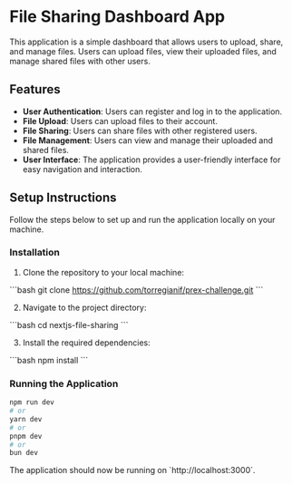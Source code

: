 # File Sharing Dashboard App

This application is a simple dashboard that allows users to upload, share, and manage files. Users can upload files, view their uploaded files, and manage shared files with other users.

## Features

- **User Authentication**: Users can register and log in to the application.
- **File Upload**: Users can upload files to their account.
- **File Sharing**: Users can share files with other registered users.
- **File Management**: Users can view and manage their uploaded and shared files.
- **User Interface**: The application provides a user-friendly interface for easy navigation and interaction.


## Setup Instructions

Follow the steps below to set up and run the application locally on your machine.

### Installation

1. Clone the repository to your local machine:

\`\`\`bash
git clone https://github.com/torregianif/prex-challenge.git
\`\`\`

2. Navigate to the project directory:

\`\`\`bash
cd nextjs-file-sharing
\`\`\`

3. Install the required dependencies:

\`\`\`bash
npm install
\`\`\`

### Running the Application

```bash
npm run dev
# or
yarn dev
# or
pnpm dev
# or
bun dev
```

The application should now be running on \`http://localhost:3000\`.
